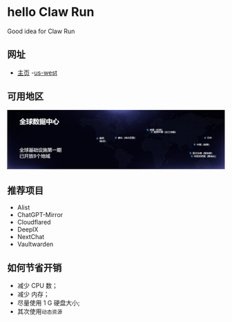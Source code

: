 # hello Claw Run

Good idea for Claw Run

## 网址

- [主页](https://run.claw.cloud)
-[us-west](https://us-west-1.run.claw.cloud/)


## 可用地区

![alt text](image/image.png)

## 推荐项目

- Alist
- ChatGPT-Mirror
- Cloudflared
- DeeplX
- NextChat
- Vaultwarden

## 如何节省开销

- 减少 CPU 数；
- 减少 内存；
- 尽量使用 1 G 硬盘大小;
- 其次使用`动态资源`


